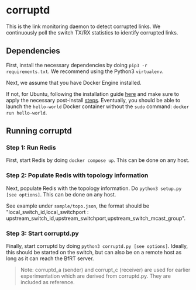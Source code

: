 # corruptd

This is the link monitoring daemon to detect corrupted links.
We continuously poll the switch TX/RX statistics to identify corrupted links.

## Dependencies
First, install the necessary dependencies by doing `pip3 -r requirements.txt`.
We recommend using the Python3 `virtualenv`.

Next, we assume that you have Docker Engine installed.

If not, for Ubuntu, following the installation guide [here](https://docs.docker.com/engine/install/ubuntu/) and make sure to apply the necessary post-install [steps](https://docs.docker.com/engine/install/linux-postinstall/).
Eventually, you should be able to launch the `hello-world` Docker container without the `sudo` command: `docker run hello-world`.

## Running corruptd

### Step 1: Run Redis
First, start Redis by doing `docker compose up`.
This can be done on any host.

### Step 2: Populate Redis with topology information
Next, populate Redis with the topology information.
Do `python3 setup.py [see options]`. 
This can be done on any host.

See example under `sample/topo.json`, the format should be "local_switch_id,local_switchport : upstream_switch_id,upstream_switchport,upstream_switch_mcast_group".

### Step 3: Start corruptd.py
Finally, start corruptd by doing `python3 corruptd.py [see options]`.
Ideally, this should be started on the switch, but can also be on a remote host as long as it can reach the BfRT server.

> Note: corruptd_a (sender) and corrupt_c (receiver) are used for earlier experimentation which are derived from corruptd.py. They are included as reference.

<!-- ## Known Issues -->
<!-- 1. bfrt action data all 0, not showing correct values (same for bfrt python) -->
<!-- 2. TBDstill needs integration and testing -->